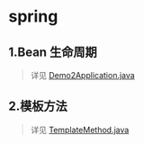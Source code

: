 # spring

## 1.Bean 生命周期
> 详见 [Demo2Application.java](..%2Fdemo2-Bean-LifeCycle%2Fsrc%2Fmain%2Fjava%2Fcom%2Fweimin%2Fdemo2%2FDemo2Application.java)

## 2.模板方法
> 详见 [TemplateMethod.java](..%2Fdemo2-Bean-LifeCycle%2Fsrc%2Fmain%2Fjava%2Fcom%2Fweimin%2Fdemo2%2FTemplateMethod.java)